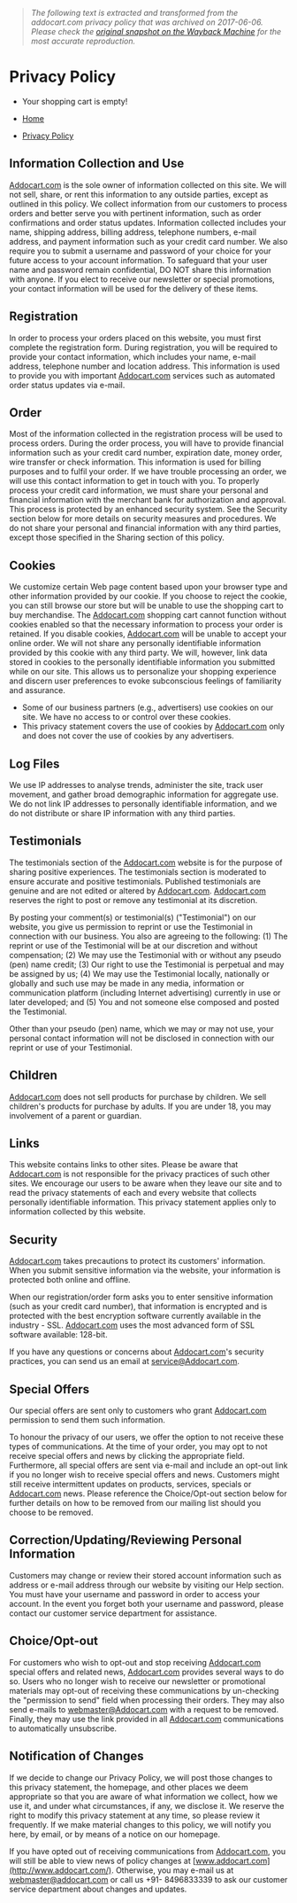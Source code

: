 > *The following text is extracted and transformed from the addocart.com privacy policy that was archived on 2017-06-06. Please check the [original snapshot on the Wayback Machine](https://web.archive.org/web/20170606234443id_/https%3A//www.addocart.com/Privacy-Policy) for the most accurate reproduction.*

# Privacy Policy

[ ]()

  * Your shopping cart is empty!




  * [Home](https://www.addocart.com/)
  * [Privacy Policy](https://www.addocart.com/Privacy-Policy)



## Information Collection and Use

[Addocart.com](http://www.addocart.com/) is the sole owner of information collected on this site. We will not sell, share, or rent this information to any outside parties, except as outlined in this policy. We collect information from our customers to process orders and better serve you with pertinent information, such as order confirmations and order status updates. Information collected includes your name, shipping address, billing address, telephone numbers, e-mail address, and payment information such as your credit card number. We also require you to submit a username and password of your choice for your future access to your account information. To safeguard that your user name and password remain confidential, DO NOT share this information with anyone. If you elect to receive our newsletter or special promotions, your contact information will be used for the delivery of these items.

## Registration

In order to process your orders placed on this website, you must first complete the registration form. During registration, you will be required to provide your contact information, which includes your name, e-mail address, telephone number and location address. This information is used to provide you with important [Addocart.com](http://www.addocart.com/) services such as automated order status updates via e-mail.

## Order

Most of the information collected in the registration process will be used to process orders. During the order process, you will have to provide financial information such as your credit card number, expiration date, money order, wire transfer or check information. This information is used for billing purposes and to fulfil your order. If we have trouble processing an order, we will use this contact information to get in touch with you. To properly process your credit card information, we must share your personal and financial information with the merchant bank for authorization and approval. This process is protected by an enhanced security system. See the Security section below for more details on security measures and procedures. We do not share your personal and financial information with any third parties, except those specified in the Sharing section of this policy.

## Cookies

We customize certain Web page content based upon your browser type and other information provided by our cookie. If you choose to reject the cookie, you can still browse our store but will be unable to use the shopping cart to buy merchandise. The [Addocart.com](http://www.addocart.com/) shopping cart cannot function without cookies enabled so that the necessary information to process your order is retained. If you disable cookies, [Addocart.com](http://www.addocart.com/) will be unable to accept your online order. We will not share any personally identifiable information provided by this cookie with any third party. We will, however, link data stored in cookies to the personally identifiable information you submitted while on our site. This allows us to personalize your shopping experience and discern user preferences to evoke subconscious feelings of familiarity and assurance. 

  * Some of our business partners (e.g., advertisers) use cookies on our site. We have no access to or control over these cookies.
  * This privacy statement covers the use of cookies by [Addocart.com](http://www.addocart.com/) only and does not cover the use of cookies by any advertisers.



## Log Files

We use IP addresses to analyse trends, administer the site, track user movement, and gather broad demographic information for aggregate use. We do not link IP addresses to personally identifiable information, and we do not distribute or share IP information with any third parties.

## Testimonials

The testimonials section of the [Addocart.com](http://www.addocart.com/) website is for the purpose of sharing positive experiences. The testimonials section is moderated to ensure accurate and positive testimonials. Published testimonials are genuine and are not edited or altered by [Addocart.com](http://www.addocart.com/). [Addocart.com](http://www.addocart.com/) reserves the right to post or remove any testimonial at its discretion.

By posting your comment(s) or testimonial(s) ("Testimonial") on our website, you give us permission to reprint or use the Testimonial in connection with our business. You also are agreeing to the following: (1) The reprint or use of the Testimonial will be at our discretion and without compensation; (2) We may use the Testimonial with or without any pseudo (pen) name credit; (3) Our right to use the Testimonial is perpetual and may be assigned by us; (4) We may use the Testimonial locally, nationally or globally and such use may be made in any media, information or communication platform (including Internet advertising) currently in use or later developed; and (5) You and not someone else composed and posted the Testimonial.

Other than your pseudo (pen) name, which we may or may not use, your personal contact information will not be disclosed in connection with our reprint or use of your Testimonial.

## Children

[Addocart.com](http://www.addocart.com/) does not sell products for purchase by children. We sell children's products for purchase by adults. If you are under 18, you may involvement of a parent or guardian.

## Links

This website contains links to other sites. Please be aware that [Addocart.com](http://www.addocart.com/) is not responsible for the privacy practices of such other sites. We encourage our users to be aware when they leave our site and to read the privacy statements of each and every website that collects personally identifiable information. This privacy statement applies only to information collected by this website.

## Security

[Addocart.com](http://www.addocart.com/) takes precautions to protect its customers' information. When you submit sensitive information via the website, your information is protected both online and offline.

When our registration/order form asks you to enter sensitive information (such as your credit card number), that information is encrypted and is protected with the best encryption software currently available in the industry - SSL. [Addocart.com](http://www.addocart.com/) uses the most advanced form of SSL software available: 128-bit.

If you have any questions or concerns about [Addocart.com](http://www.addocart.com/)'s security practices, you can send us an email at [service@Addocart.com](mailto:service@Addocart.com).

## Special Offers

Our special offers are sent only to customers who grant [Addocart.com](http://www.addocart.com/) permission to send them such information.

To honour the privacy of our users, we offer the option to not receive these types of communications. At the time of your order, you may opt to not receive special offers and news by clicking the appropriate field. Furthermore, all special offers are sent via e-mail and include an opt-out link if you no longer wish to receive special offers and news. Customers might still receive intermittent updates on products, services, specials or [Addocart.com](http://www.addocart.com/) news. Please reference the Choice/Opt-out section below for further details on how to be removed from our mailing list should you choose to be removed.

## Correction/Updating/Reviewing Personal Information

Customers may change or review their stored account information such as address or e-mail address through our website by visiting our Help section. You must have your username and password in order to access your account. In the event you forget both your username and password, please contact our customer service department for assistance.

## Choice/Opt-out

For customers who wish to opt-out and stop receiving [Addocart.com](http://www.addocart.com/) special offers and related news, [Addocart.com](http://www.addocart.com/) provides several ways to do so. Users who no longer wish to receive our newsletter or promotional materials may opt-out of receiving these communications by un-checking the "permission to send" field when processing their orders. They may also send e-mails to [webmaster@Addocart.com](mailto:webmaster@Addocart.com) with a request to be removed. Finally, they may use the link provided in all [Addocart.com](http://www.addocart.com/) communications to automatically unsubscribe.

## Notification of Changes

If we decide to change our Privacy Policy, we will post those changes to this privacy statement, the homepage, and other places we deem appropriate so that you are aware of what information we collect, how we use it, and under what circumstances, if any, we disclose it. We reserve the right to modify this privacy statement at any time, so please review it frequently. If we make material changes to this policy, we will notify you here, by email, or by means of a notice on our homepage.

If you have opted out of receiving communications from [Addocart.com](http://www.addocart.com/), you will still be able to view news of policy changes at [www.addocart.com](http://www.addocart.com/). Otherwise, you may e-mail us at [webmaster@addocart.com](mailto:webmaster@addocart.com) or call us +91- 8496833339 to ask our customer service department about changes and updates.
